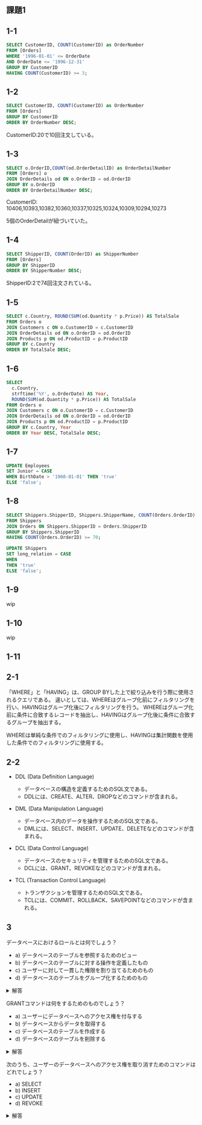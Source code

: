 ## 課題1

## 1-1
````sql
SELECT CustomerID, COUNT(CustomerID) as OrderNumber
FROM [Orders]
WHERE '1996-01-01' <= OrderDate
AND OrderDate <= '1996-12-31'
GROUP BY CustomerID
HAVING COUNT(CustomerID) >= 3;
````

## 1-2
````sql
SELECT CustomerID, COUNT(CustomerID) as OrderNumber
FROM [Orders]
GROUP BY CustomerID
ORDER BY OrderNumber DESC;
````

CustomerID:20で10回注文している。

## 1-3
````sql
SELECT o.OrderID,COUNT(od.OrderDetailID) as OrderDetailNumber
FROM [Orders] o
JOIN OrderDetails od ON o.OrderID = od.OrderID
GROUP BY o.OrderID
ORDER BY OrderDetailNumber DESC;
````

CustomerID: 10406,10393,10382,10360,10337,10325,10324,10309,10294,10273

5個のOrderDetailが紐づいていた。

## 1-4
````sql
SELECT ShipperID, COUNT(OrderID) as ShipperNumber
FROM [Orders]
GROUP BY ShipperID
ORDER BY ShipperNumber DESC;
````
ShipperID:2で74回注文されている。

## 1-5
````sql
SELECT c.Country, ROUND(SUM(od.Quantity * p.Price)) AS TotalSale
FROM Orders o
JOIN Customers c ON o.CustomerID = c.CustomerID
JOIN OrderDetails od ON o.OrderID = od.OrderID
JOIN Products p ON od.ProductID = p.ProductID
GROUP BY c.Country
ORDER BY TotalSale DESC;
````

## 1-6
````sql
SELECT
  c.Country,
  strftime('%Y', o.OrderDate) AS Year,
  ROUND(SUM(od.Quantity * p.Price)) AS TotalSale
FROM Orders o
JOIN Customers c ON o.CustomerID = c.CustomerID
JOIN OrderDetails od ON o.OrderID = od.OrderID
JOIN Products p ON od.ProductID = p.ProductID
GROUP BY c.Country, Year
ORDER BY Year DESC, TotalSale DESC;
````

## 1-7
````sql
UPDATE Employees
SET Junior = CASE
WHEN BirthDate > '1960-01-01' THEN 'true'
ELSE 'false';
````

## 1-8
````sql
SELECT Shippers.ShipperID, Shippers.ShipperName, COUNT(Orders.OrderID) AS NumberOfOrders
FROM Shippers
JOIN Orders ON Shippers.ShipperID = Orders.ShipperID
GROUP BY Shippers.ShipperID
HAVING COUNT(Orders.OrderID) >= 70;
````

````sql
UPDATE Shippers
SET long_relation = CASE
WHEN 
THEN 'true'
ELSE 'false';
````

## 1-9
wip

## 1-10
wip

## 1-11

## 2-1
「WHERE」と「HAVING」は、GROUP BYした上で絞り込みを行う際に使用されるクエリである。
違いとしては、WHEREはグループ化前にフィルタリングを行い、HAVINGはグループ化後にフィルタリングを行う。
WHEREはグループ化前に条件に合致するレコードを抽出し、HAVINGはグループ化後に条件に合致するグループを抽出する。

WHEREは単純な条件でのフィルタリングに使用し、HAVINGは集計関数を使用した条件でのフィルタリングに使用する。

## 2-2
- DDL (Data Definition Language)
  - データベースの構造を定義するためのSQL文である。
  - DDLには、CREATE、ALTER、DROPなどのコマンドが含まれる。

- DML (Data Manipulation Language)
  - データベース内のデータを操作するためのSQL文である。
  - DMLには、SELECT、INSERT、UPDATE、DELETEなどのコマンドが含まれる。

- DCL (Data Control Language)
  - データベースのセキュリティを管理するためのSQL文である。
  - DCLには、GRANT、REVOKEなどのコマンドが含まれる。

- TCL (Transaction Control Language)
  - トランザクションを管理するためのSQL文である。
  - TCLには、COMMIT、ROLLBACK、SAVEPOINTなどのコマンドが含まれる。

## 3

データベースにおけるロールとは何でしょう？

- a) データベースのテーブルを参照するためのビュー
- b) データベースのテーブルに対する操作を定義したもの
- c) ユーザーに対して一貫した権限を割り当てるためのもの
- d) データベースのテーブルをグループ化するためのもの

<details>
<summary>解答</summary>
c) ユーザーに対して一貫した権限を割り当てるためのもの
</details>


GRANTコマンドは何をするためのものでしょう？

- a) ユーザーにデータベースへのアクセス権を付与する
- b) データベースからデータを取得する
- c) データベースのテーブルを作成する
- d) データベースのテーブルを削除する

<details>
<summary>解答</summary>
a) ユーザーにデータベースへのアクセス権を付与する
</details>


次のうち、ユーザーのデータベースへのアクセス権を取り消すためのコマンドはどれでしょう？

- a) SELECT
- b) INSERT
- c) UPDATE
- d) REVOKE

<details>
<summary>解答</summary>
d) REVOKE
</details>
